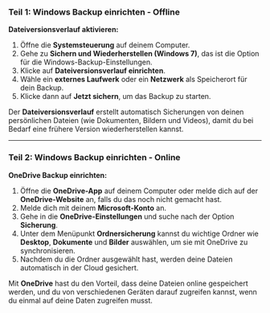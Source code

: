 ### Teil 1: Windows Backup einrichten - Offline

**Dateiversionsverlauf aktivieren:**
1. Öffne die **Systemsteuerung** auf deinem Computer.
2. Gehe zu **Sichern und Wiederherstellen (Windows 7)**, das ist die Option für die Windows-Backup-Einstellungen.
3. Klicke auf **Dateiversionsverlauf einrichten**.
4. Wähle ein **externes Laufwerk** oder ein **Netzwerk** als Speicherort für dein Backup.
5. Klicke dann auf **Jetzt sichern**, um das Backup zu starten.

Der **Dateiversionsverlauf** erstellt automatisch Sicherungen von deinen persönlichen Dateien (wie Dokumenten, Bildern und Videos), damit du bei Bedarf eine frühere Version wiederherstellen kannst.

---

### Teil 2: Windows Backup einrichten - Online

**OneDrive Backup einrichten:**
1. Öffne die **OneDrive-App** auf deinem Computer oder melde dich auf der **OneDrive-Website** an, falls du das noch nicht gemacht hast.
2. Melde dich mit deinem **Microsoft-Konto** an.
3. Gehe in die **OneDrive-Einstellungen** und suche nach der Option **Sicherung**.
4. Unter dem Menüpunkt **Ordnersicherung** kannst du wichtige Ordner wie **Desktop**, **Dokumente** und **Bilder** auswählen, um sie mit OneDrive zu synchronisieren.
5. Nachdem du die Ordner ausgewählt hast, werden deine Dateien automatisch in der Cloud gesichert.

Mit **OneDrive** hast du den Vorteil, dass deine Dateien online gespeichert werden, und du von verschiedenen Geräten darauf zugreifen kannst, wenn du einmal auf deine Daten zugreifen musst.
